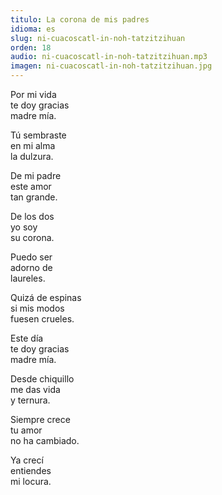 ```yaml
---
titulo: La corona de mis padres
idioma: es
slug: ni-cuacoscatl-in-noh-tatzitzihuan
orden: 18
audio: ni-cuacoscatl-in-noh-tatzitzihuan.mp3
imagen: ni-cuacoscatl-in-noh-tatzitzihuan.jpg
---
```


Por mi vida<br>
te doy gracias<br>
madre mía.<br>

Tú sembraste<br>
en mi alma<br>
la dulzura.<br>

De mi padre<br>
este amor<br>
tan grande.<br>

De los dos<br>
yo soy<br>
su corona.<br>

Puedo ser<br>
adorno de<br>
laureles.<br>

Quizá de espinas<br>
si mis modos<br>
fuesen crueles.<br>

Este día<br>
te doy gracias<br>
madre mía.<br>

Desde chiquillo<br>
me das vida<br>
y ternura.<br>

Siempre crece<br>
tu amor<br>
no ha cambiado.<br>

Ya crecí <br>
entiendes<br>
mi locura.<br>
